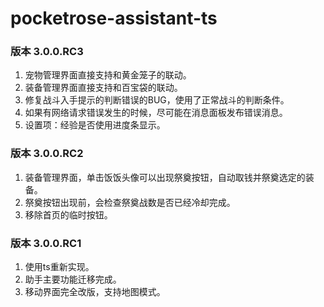 # pocketrose-assistant-ts

### 版本 3.0.0.RC3

1. 宠物管理界面直接支持和黄金笼子的联动。
2. 装备管理界面直接支持和百宝袋的联动。
3. 修复战斗入手提示的判断错误的BUG，使用了正常战斗的判断条件。
4. 如果有网络请求错误发生的时候，尽可能在消息面板发布错误消息。
5. 设置项：经验是否使用进度条显示。

### 版本 3.0.0.RC2

1. 装备管理界面，单击饭饭头像可以出现祭奠按钮，自动取钱并祭奠选定的装备。
2. 祭奠按钮出现前，会检查祭奠战数是否已经冷却完成。
3. 移除首页的临时按钮。

### 版本 3.0.0.RC1

1. 使用ts重新实现。
2. 助手主要功能迁移完成。
3. 移动界面完全改版，支持地图模式。